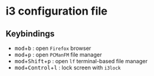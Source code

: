 # i3 configuration file

## Keybindings

- <kbd>mod</kbd>+<kbd>b</kbd> : open `Firefox` browser
- <kbd>mod</kbd>+<kbd>p</kbd> : open `PCManFM` file manager
- <kbd>mod</kbd>+<kbd>Shift</kbd>+<kbd>p</kbd> : open `lf` terminal-based file manager
- <kbd>mod</kbd>+<kbd>Control</kbd>+<kbd>l</kbd> : lock screen with `i3lock`
